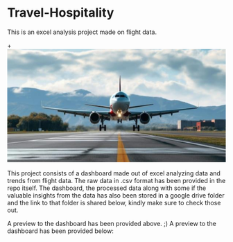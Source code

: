 # Travel-Hospitality
This is an excel analysis project made on flight data.

+![Flight](https://github.com/Saurabh-Ratnaparkhi/Excel-Sky-analytics/blob/main/Flight_wallpaper.png)

This project consists of a dashboard made out of excel analyzing data and trends from flight data. The raw data in .csv format
has been provided in the repo itself.
The dashboard, the processed data along with some if the valuable insights from the data has also been stored in a google drive folder
and the link to that folder is shared below, kindly make sure to check those out.

A preview to the dashboard has been provided above.
;)
A preview to the dashboard has been provided below:

